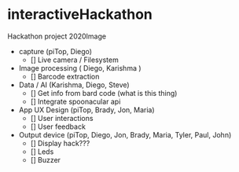 # interactiveHackathon
Hackathon project 2020Image

* capture (piTop, Diego)
	* [] Live camera / Filesystem
* Image processing ( Diego, Karishma )
	* [] Barcode extraction
* Data / AI (Karishma, Diego, Steve) 
    * [] Get info from bard code (what is this thing)
	* [] Integrate spoonacular api
* App UX Design (piTop, Brady, Jon, Maria)
	* [] User interactions
	* [] User feedback
* Output device (piTop, Diego, Jon, Brady, Maria, Tyler, Paul, John)
	* [] Display hack???
	* [] Leds
    * [] Buzzer
